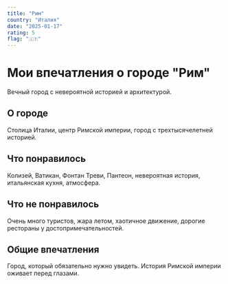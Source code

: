 ```yaml
---
title: "Рим"
country: "Италия"
date: "2025-01-17"
rating: 5
flag: "🇮🇹"
---
```


# Мои впечатления о городе "Рим"

Вечный город с невероятной историей и архитектурой.

## О городе

Столица Италии, центр Римской империи, город с трехтысячелетней историей.

## Что понравилось

Колизей, Ватикан, Фонтан Треви, Пантеон, невероятная история, итальянская кухня, атмосфера.

## Что не понравилось

Очень много туристов, жара летом, хаотичное движение, дорогие рестораны у достопримечательностей.

## Общие впечатления

Город, который обязательно нужно увидеть. История Римской империи оживает перед глазами.
